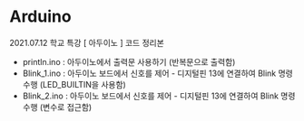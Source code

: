 # Arduino
2021.07.12 학교 특강 [ 아두이노 ] 코드 정리본

* println.ino : 아두이노에서 출력문 사용하기 (반복문으로 출력함)
* Blink_1.ino : 아두이노 보드에서 신호를 제어 - 디지털핀 13에 연결하여 Blink 명령 수행 (LED_BUILTIN을 사용함)
* Blink_2.ino : 아두이노 보드에서 신호를 제어 - 디지털핀 13에 연결하여 Blink 명령 수행 (변수로 접근함)
